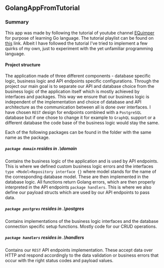 ## GolangAppFromTutorial

### Summary
This app was made by following the tutorial of youtube channel [EQuimper](https://www.youtube.com/channel/UC7R7bcH9-KEBDiGNP1mZnmw) 
for purpose of learning Go language. The tutorial playlist can be found on [this](https://www.youtube.com/watch?v=Uuy9J33iG0E&list=PLzQWIQOqeUSPFPVfticl-CsmUv82Gb5W-&index=1) 
link. Albeit I have followed the tutorial I've tried to implement a few quirks of my own, just to experiment with the 
yet unfamiliar programming language.

#### Project structure

The application made of three different components - database specific logic, business logic and API endpoints
specific configurations. Through the project our main goal is to separate our API and database choice from the business 
logic of the application itself which is mostly achieved by interfaces and packages. This way we ensure that our business
logic is independent of the implementation and choice of database and API architecture as the communication between all is
done over interfaces. I have chosen `REST` design for endpoints combined with a `PostgreSQL` database but if one chose to
change it for example to `GraphQL` support or a different database the code base of the business logic would
stay the same.

Each of the following packages can be found in the folder with the same name as the package.

##### `package domain` resides in _.\domain_
Contains the business logic of the application and is used by API endpoints. This is where we defined custom 
business logic errors and the interfaces `type <Model>Repository interface {}` where model stands for the name of the 
corresponding database model. These are then implemented in the database logic. All functions return Golang errors, which
are then properly interpreted in the API endpoints `package handlers`. This is where we also define our payload structs
which are used by our API endpoints to pass data.

##### `package postgres` resides in _.\postgres_

Contains implementations of the business logic interfaces and the database connection specific setup functions. Mostly 
code for our CRUD operations.

##### `package handlers` resides in _.\handlers_

Contains our `REST` API endpoints implementation. These accept data over HTTP and respond accordingly to the data validation
or business errors that occur with the right status codes and payload values.
